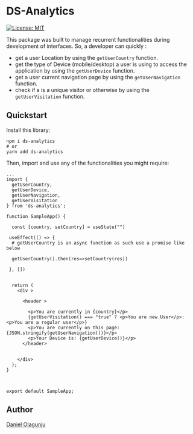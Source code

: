 # DS-Analytics

[![License: MIT](https://img.shields.io/badge/License-MIT-green.svg)](https://opensource.org/licenses/MIT)

This package was built to manage recurrent functionalities during development of interfaces. So, a developer can quickly :

- get a user Location by using the `getUserCountry` function.
- get the type of Device (mobile/desktop) a user is using to access the application by using the `getUserDevice` function.
- get a user current navigation page by using the `getUserNavigation` function.
- check if a is a unique visitor or otherwise by using the `getUserVisitation` function.

## Quickstart

Install this library:

```
npm i ds-analytics
# or
yarn add ds-analytics
```

Then, import and use any of the functionalities you might require:

```
...
import {
  getUserCountry,
  getUserDevice,
  getUserNavigation,
  getUserVisitation
} from 'ds-analytics';

function SampleApp() {

  const [country, setCountry] = useState("")

 useEffect(() => {
  # getUserCountry is an async function as such use a promise like below

  getUserCountry().then(res=>setCountry(res))

 }, [])


  return (
    <div >

      <header >

        <p>You are currently in {country}</p>
        {getUserVisitation() === "true" ? <p>You are new User</p>:<p>You are a regular user</p>}
        <p>You are currently on this page: {JSON.stringify(getUserNavigation())}</p>
        <p>Your Device is: {getUserDevice()}</p>
      </header>


    </div>
  );
}



export default SampleApp;
```

## Author

[Daniel Olagunju](https://github.com/todak2000)
